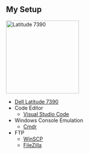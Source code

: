 ## My Setup

<img alt="Latitude 7390" src="statics/resources/development/my-setup/latitude7390.png" style="width: 200px;"/>

- [Dell Latitude 7390](https://www.dell.com/en-us/work/shop/dell-laptops-and-notebooks/latitude-7390/spd/latitude-13-7390-laptop)
- Code Editor
  - [Visual Studio Code](https://code.visualstudio.com/)
- Windows Console Emulation  
  - [Cmdr](https://cmder.net/)
- FTP
  - [WinSCP](https://winscp.net/)
  - [FileZilla](https://filezilla-project.org/)
